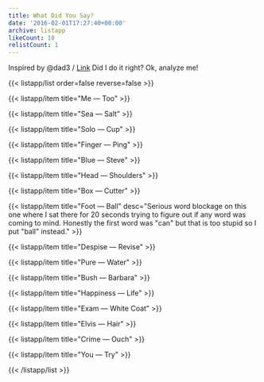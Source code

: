 ```yaml
---
title: What Did You Say?
date: '2016-02-01T17:27:40+00:00'
archive: listapp
likeCount: 10
relistCount: 1
---
```


Inspired by @dad3 / [Link](https://li.st/l/7N4c6eoB9bFWZ3GoyYRwdU) Did I do it right? Ok, analyze me!

<!--more-->

{{< listapp/list order=false reverse=false >}}

   {{< listapp/item title="Me — Too" >}}

   {{< listapp/item title="Sea — Salt" >}}

   {{< listapp/item title="Solo — Cup" >}}

   {{< listapp/item title="Finger — Ping" >}}

   {{< listapp/item title="Blue — Steve" >}}

   {{< listapp/item title="Head — Shoulders" >}}

   {{< listapp/item title="Box — Cutter" >}}

   {{< listapp/item title="Foot — Ball"
      desc="Serious word blockage on this one where I sat there for 20 seconds trying to figure out if any word was coming to mind. Honestly the first word was \"can\" but that is too stupid so I put \"ball\" instead." >}}

   {{< listapp/item title="Despise — Revise" >}}

   {{< listapp/item title="Pure — Water" >}}

   {{< listapp/item title="Bush — Barbara" >}}

   {{< listapp/item title="Happiness — Life" >}}

   {{< listapp/item title="Exam — White Coat" >}}

   {{< listapp/item title="Elvis — Hair" >}}

   {{< listapp/item title="Crime — Ouch" >}}

   {{< listapp/item title="You — Try" >}}

{{< /listapp/list >}}
